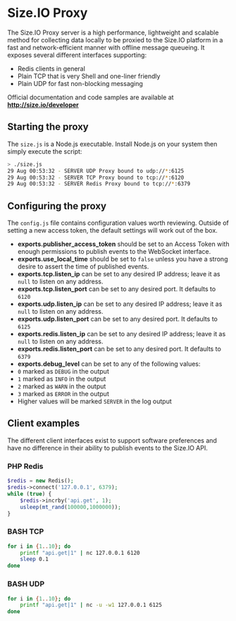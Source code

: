 Size.IO Proxy
==========

The Size.IO Proxy server is a high performance, lightweight and scalable method for collecting data locally to be proxied to the Size.IO platform in a fast and network-efficient manner with offline message queueing.  It exposes several different interfaces supporting:

 * Redis clients in general
 * Plain TCP that is very Shell and one-liner friendly
 * Plain UDP for fast non-blocking messaging

Official documentation and code samples are available at **http://size.io/developer**

## Starting the proxy

The `size.js` is a Node.js executable.  Install Node.js on your system then simply execute the script:

```bash
> ./size.js
29 Aug 00:53:32 - SERVER UDP Proxy bound to udp://*:6125
29 Aug 00:53:32 - SERVER TCP Proxy bound to tcp://*:6120
29 Aug 00:53:32 - SERVER Redis Proxy bound to tcp://*:6379
```

## Configuring the proxy

The `config.js` file contains configuration values worth reviewing.  Outside of setting a new access token, the default settings will work out of the box.

 * **exports.publisher_access_token** should be set to an Access Token with enough permissions to publish events to the WebSocket interface.
 * **exports.use_local_time** should be set to `false` unless you have a strong desire to assert the time of published events.
 * **exports.tcp.listen_ip** can be set to any desired IP address; leave it as `null` to listen on any address.
 * **exports.tcp.listen_port** can be set to any desired port. It defaults to `6120`
 * **exports.udp.listen_ip** can be set to any desired IP address; leave it as `null` to listen on any address.
 * **exports.udp.listen_port** can be set to any desired port. It defaults to `6125`
 * **exports.redis.listen_ip** can be set to any desired IP address; leave it as `null` to listen on any address.
 * **exports.redis.listen_port** can be set to any desired port. It defaults to `6379`
 * **exports.debug_level** can be set to any of the following values:
  * `0` marked as `DEBUG` in the output
  * `1` marked as `INFO` in the output
  * `2` marked as `WARN` in the output
  * `3` marked as `ERROR` in the output
  * Higher values will be marked `SERVER` in the log output

## Client examples

The different client interfaces exist to support software preferences and have no difference in their ability to publish events to the Size.IO API.

### PHP Redis

```php
$redis = new Redis();
$redis->connect('127.0.0.1', 6379);
while (true) {
    $redis->incrby('api.get', 1);
    usleep(mt_rand(100000,1000000));
}
```

### BASH TCP
```bash
for i in {1..10}; do
    printf "api.get|1" | nc 127.0.0.1 6120
    sleep 0.1
done
```

### BASH UDP
```bash
for i in {1..10}; do
    printf "api.get|1" | nc -u -w1 127.0.0.1 6125
done
```